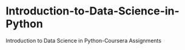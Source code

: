 # Introduction-to-Data-Science-in-Python
Introduction to Data Science in Python-Coursera Assignments
